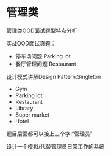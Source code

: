 # 管理类

管理类OOD面试题型特点分析

实战OOD面试真题：

- 停车场问题 Parking lot
- 餐厅管理问题 Restaurant

设计模式讲解Design Pattern:Singleton

- Gym
- Parking lot
- Restaurant
- Library
- Super market
- Hotel

题目后面都可以接上三个字:“管理员”

设计一个模拟/代替管理员日常工作的系统

